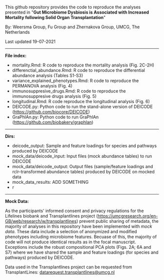 This github repository provides the code to reproduce the analyses presented in "**Gut Microbiome Dysbiosis is Associated with Increased Mortality following Solid Organ Transplantation**"

By: Weersma Group, Fu Group and Zhernakova Group, UMCG, The Netherlands

Last updated 19-07-2021

----------------------------------------------------------------------------------------------------------------------
**File index:**
* mortality.Rmd: R code to reproduce the mortality analysis (Fig. 2C-2H) 
* differenctial_abundance.Rmd: R code to reproduce the differential abundance analysis (Tables S1-S3)
* variance_explained_phenotypes.Rmd: R code to reproduce the PERMANOVA analysis (Fig. 4)
* immunosuppresive_drugs.Rmd: R code to reproduce the immunosuppresive drugs analysis (Fig. 5)
* longitudinal.Rmd: R code reproduce the longitudinal analysis (Fig. 6)
* DEICODE.py: Python code to run the stand-alone version of DEICODE (https://github.com/biocore/DEICODE)
* GraPhlAn.py: Python code to run GraPhlAn (https://github.com/biobakery/graphlan) 

----------------------------------------------------------------------------------------------------------------------
**Dirs:**
* deicode_output: Sample and feature loadings for species and pathways produced by DEICODE 
* mock_data/deicode_input: Input files (mock abundance tables) to run DEICODE
* mock_data/deicode_output: Output files (sample/feature loadings and rclr-transformed abundance tables) produced by DEICODE on mocked data
* mock_data_results: ADD SOMETHING
* r
----------------------------------------------------------------------------------------------------------------------
**Mock Data:**

As the participants' informed consent and privacy regulations for the Lifelines biobank and Transplantlines project (https://umcgresearch.org/en-GB/web/research/w/transplantlines) prevent public sharing of metadata, the majority of analyses in this repository have been implemented with *mock data*. These data include a selection of anonymized and modified phenotypes including microbiome features. Becuase of this, the majority of code will not produce identical results as in the focal manuscript. Exceptions include the robust compositional PCA plots (Figs. 2A; 6A and S7) where we have shared the sample and feature loadings (for species and pathways) produced by DEICODE.     

Data used in the Transplantlines project can be requested from TransplantLines: datarequest.transplantlines@umcg.nl
